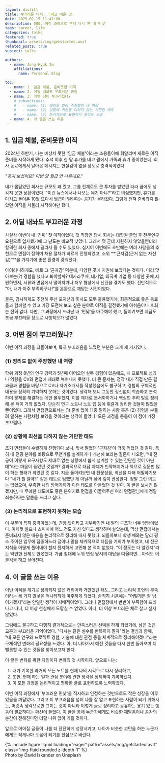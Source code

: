 ```yaml
---
layout: distill
title: 부끄러운 이직, 그리고 배운 것
date: 2025-02-15 11:41:00
description: 000. 이직 과정으로 부터 다시 본 내 민낯
tags: career, life
categories: talks
featured: true
thumbnail: assets/img/getstarted.avif
related_posts: true
subject: talks

authors:
  - name: Jong-Hyuk Im
    affiliations:
      name: Personal Blog

toc:
  - name: 1. 임금 체불, 준비못한 이직
  - name: 2. 어딜 내놔도 부끄러운 과정
  - name: 3. 어떤 점이 부끄러웠나?
    # subsections:
    #   - name: (1) 정리도 없이 주장했던 내 역량
    #   - name: (2) 상황에 최선을 다하지 않는 거만한 태도
    #   - name: (3) 논리적으로 표현하지 못하는 모습
  - name: 4. 이 글을 쓰는 이유
---
```


## 1. 임금 체불, 준비못한 이직

2024년 하반기, 나는 예상치 못한 '임금 체불'이라는 소용돌이에 휘말리며 새로운 이직 준비를 시작하게 됐다. 추석 이후 한 달 휴가를 내고 괌에서 가족과 휴가 중이었는데, 회사 동료에게서 날아온 메시지는 현실감이 없을 정도로 충격적이었다.

_"공지 보셨어요? 이번 달 월급 안 나온대요."_

내가 몸담았던 회사는 규모도 꽤 컸고, 그룹 전체로도 큰 투자를 받았던 터라 꿈에도 생각지 못한 상황이었다. "이건 뉴스에서나 나오는 얘기 아냐?"라고 의심했지만, 휴가를 마치고 돌아온 10월 또다시 월급이 밀린다는 공지가 올라왔다. 그렇게 전혀 준비되지 않았던 이직을 서둘러 시작해야만 했다.

## 2. 어딜 내놔도 부끄러운 과정

사실상 이번이 내 '진짜' 첫 이직이었다. 첫 직장인 당시 회사는 대학원 졸업 후 전문연구요원으로 입사했기에 그 난도는 비교적 낮았다. 그래서 몇 군데 지원하지 않았을뿐더러 합격한 회사 중에서 골라서 올 수도 있었다. 심지어 이번에도 초반에는 여러 사람들의 추천으로 면접이 잡히며 채용 절차가 빠르게 진행되었고, 소위 **'근자감(근거 없는 자신감)'**을 가지기에 좋은 환경이 갖춰졌다.

아이러니하게도, 바로 그 '근자감' 덕분에, 다양한 곳에 지원해 보았다는 것이다. 미리 맞아보는(?) 경험을 했다고 봐야할까? 네카라쿠배, 대기업, 외국계 기업 등 다양한 곳에 지원하면서, 서류와 면접에서 떨어지거나 처우 협상에서 난관을 겪기도 했다. 전반적으로 "아, 내가 아주 부족하구나!"를 온몸으로 깨닫는 시간이었다.

물론, 감사하게도 추천해 주신 포지션과 회사도 모두 훌륭했기에, 최종적으로 좋은 동료들과 함께할 수 있고 가장 도전해 보고 싶은 분야로 이직을 결정했기에 아쉬움이나 후회는 전혀 없다. 다만, 그 과정에서 드러난 내 '민낯'을 마주해야 했고, 돌이켜보면 지금도 조금 부끄러울 정도로 시행착오가 많았다.

## 3. 어떤 점이 부끄러웠나?

이번 이직 과정을 되돌아보며, 특히 부끄러움을 느꼈던 부분은 크게 세 가지였다.

### (1) 정리도 없이 주장했던 내 역량

학위 과정 8년의 연구 경력과 5년째 이어오던 실무 경험이 있음에도, 내 프로젝트 성과나 역량을 CV와 면접에 제대로 녹여내지 못했다. 더 큰 문제는, 정작 내가 직접 만든 결과물과 경험을 바탕으로 CV나 자기소개서를 작성했음에도 불구하고, 경험의 구체적인 내용을 정확히 기억하지 못하는 것이었다. 생각해 보니 그동안 정신없이 학습하고 분석하며 문제를 해결하는 데만 몰두했지, 이를 제대로 문서화하거나 핵심만 추려 말로 정리해 본 적이 거의 없었다. 단순히 연구 노트나 노트 앱 등에 휘갈겨 정리한 것들이 많았을 뿐이었다. 그래서 면접관으로서는 (1) 준비 없이 대충 말하는 사람 혹은 (2) 경험을 부풀려 말하는 사람처럼 보였을 것이라는 생각이 들었다. 모든 과정을 통틀어 이 점이 가장 부끄럽다.

### (2) 상황에 최선을 다하지 않는 거만한 태도

초기 면접들이 수월하게 진행되다 보니, 앞서 말했던 '근자감'이 더욱 커졌던 것 같다. 특히 내 전공 분야를 바탕으로 무언가를 설계하거나 개선해 보라는 질문이 나오면, "내 전공이 이렇게 요구사항도 제대로 없는 상황에서 쉽게 설계할 수 있는 간단한 것이 아닌데"라는 마음이 들었던 것일까? 결과적으로 대답 자체가 빈약해지거나 역으로 질문만 많이 하는 형태가 되었던 것 같다. 지금 돌이켜보면 내 전문성을, 최선을 다해 어필하기보다 "네가 뭘 알아?" 같은 태도로 임했던 게 아닐까 싶어 깊이 반성한다. 정말 그런 의도는 없었으며, 부족한 나의 방어기제가 이런 태도를 만들었던 것 같다. 이 글을 보시진 않겠지만, 내 무례한 태도에도 좋은 분위기로 면접을 이끌어주신 여러 면접관님에게 정말 죄송하다는 말씀을 드리고 싶다.

### (3) 논리적으로 표현하지 못하는 모습

이 부분이 특히 충격이었는데, 긴장 탓이라고 치부하기엔 내 말의 구조가 너무 엉망이었다. 이제껏 발표나 스피치에 어느 정도 자신 있다고 생각하며 살았는데, 막상 면접에서는 준비되지 않은 내용을 논리적으로 정리해 내지 못했다. 되돌아보니 학생 때와는 달리 평소 주어진 업무에 집중하느라 글이나 말을 체계적으로 다듬을 기회가 부족했고, 내 전문 지식을 어떻게 풀어내야 할지 진지하게 고민해 본 적이 없었다. "이 정도는 다 알겠지"라는 막연한 전제도 한몫했다. 가끔 침대에 누워 면접 당시의 대답을 떠올리면... 아직도 이불킥을 하고 싶어진다.

## 4. 이 글을 쓰는 이유

이번 이직을 계기로 정리되지 않은 커리어와 거만했던 태도, 그리고 논리적 표현의 부족이라는 세 가지 민낯을 적나라하게 마주하게 되었다. 솔직히 처음에는 "어떻게든 잘 넘어가겠지"라는 안일한 생각이 지배적이었다. 그러나 면접장에서 번번이 부족함이 드러나고 나니, 더 이상 현실에서 도망칠 수 없었다. 아니, 더 이상 부끄러운 채로 살고 싶지 않았다.

그럼에도 불구하고 다행히 결과적으로는 만족스러운 선택을 하게 되었기에, 남은 것은 교훈과 부끄러운 기억이었다. "다시는 같은 실수를 반복하지 말자"라는 결심과 함께, "내 모든 연구와 프로젝트 경험, 기술에 대한 관점 등을 체계적으로 정리해야겠다"라는 구체적인 변화의 필요성을 느꼈다. 아, 더 나아가서 예전 것들을 다시 한번 돌아보며 디밸롭할 수 있는 것들을 찾아보고자 한다.

이 글은 변화를 위한 다짐이자 변화의 첫 시작이다. 앞으로 나는:

1. 내가 기록한 과거의 모든 노트를 현재 나의 시각으로 다시 정리하고,
2. 또한, 현재 하는 일과 관심 분야에 관한 생각을 정제하여 기록하겠다.
3. 이 모든 과정을 논리적이고 명확한 글로 표현하도록 노력하겠다.

이번 이직 과정에서 '부끄러운 민낯'을 직시하고 인정하는 것만으로도 작은 성장을 이루었음을 깨달았다. 그리고 이 부끄러움을 넘어 나를 잘 알고 표현하는 사람이 되기 위해서는, 머릿속 생각으로만 그치는 것이 아니라 이렇게 글로 정리하고 공유하는 용기 있는 행동이 필요하다는 확신이 들었다. 이 글을 통해 누군가에게도 비슷한 깨달음이나 공감의 순간이 전해진다면 더할 나위 없이 기쁠 것이다.

앞으로 이어질 글들이 나를 더 단단하게 성장시키고, 나아가 비슷한 고민을 하는 누군가에게도 작게나마 도움이 되기를 진심으로 바란다.

<div class="row mt-3">
    <div class="col-sm mt-3 mt-md-0">
        {% include figure.liquid loading="eager" path="assets/img/getstarted.avif" class="img-fluid rounded z-depth-1" %}
    </div>
</div>
<div class="caption">
    Photo by David Iskander on Unsplash
</div>
